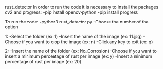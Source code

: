 rust_detector
In order to run the code it is necessary to install the packages cv2 and progress:
-pip install opencv-python
-pip install progress

To run the code:
-python3 rust_detector.py
-Choose the number of the option

1:
-Select the folder (ex: 1)
-Insert the name of the image (ex: 11.jpg)
-Choose if you want to crop the image (ex: n)
-Click any key to exit (ex: q)

2:
-Insert the name of the folder (ex: No_Corrosion)
-Choose if you want to insert a minimum percentage of rust per image (ex: y)
-Insert a minimum percentage of rust per image (ex: 20)
